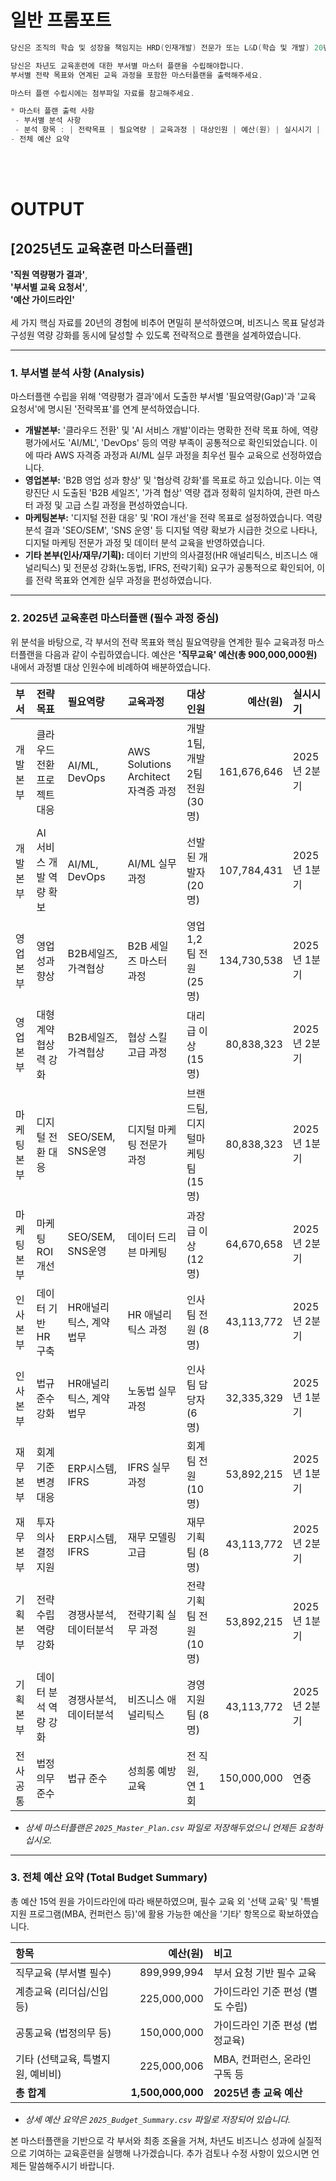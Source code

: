 # 일반 프롬포트
```c++
당신은 조직의 학습 및 성장을 책임지는 HRD(인재개발) 전문가 또는 L&D(학습 및 개발) 20년차 전문가입니다.

당신은 차년도 교육훈련에 대한 부서별 마스터 플랜을 수립해야합니다. 
부서별 전략 목표와 연계된 교육 과정을 포함한 마스터플랜을 출력해주세요.

마스터 플랜 수립시에는 첨부파일 자료를 참고해주세요.

* 마스터 플랜 출력 사항
 - 부서별 분석 사항
 - 분석 항목 : | 전략목표 | 필요역량 | 교육과정 | 대상인원 | 예산(원) | 실시시기 |
- 전체 예산 요약
```

<br></br>

# OUTPUT
## **[2025년도 교육훈련 마스터플랜]** 
**'직원 역량평가 결과'**, <br>
**'부서별 교육 요청서'**, <br>
**'예산 가이드라인'** <br></br>세 가지 핵심 자료를 20년의 경험에 비추어 면밀히 분석하였으며, 비즈니스 목표 달성과 구성원 역량 강화를 동시에 달성할 수 있도록 전략적으로 플랜을 설계하였습니다.

---

### 1. 부서별 분석 사항 (Analysis)

마스터플랜 수립을 위해 '역량평가 결과'에서 도출한 부서별 '필요역량(Gap)'과 '교육 요청서'에 명시된 '전략목표'를 연계 분석하였습니다.

* **개발본부:** '클라우드 전환' 및 'AI 서비스 개발'이라는 명확한 전략 목표 하에, 역량평가에서도 'AI/ML', 'DevOps' 등의 역량 부족이 공통적으로 확인되었습니다. 이에 따라 AWS 자격증 과정과 AI/ML 실무 과정을 최우선 필수 교육으로 선정하였습니다.
* **영업본부:** 'B2B 영업 성과 향상' 및 '협상력 강화'를 목표로 하고 있습니다. 이는 역량진단 시 도출된 'B2B 세일즈', '가격 협상' 역량 갭과 정확히 일치하여, 관련 마스터 과정 및 고급 스킬 과정을 편성하였습니다.
* **마케팅본부:** '디지털 전환 대응' 및 'ROI 개선'을 전략 목표로 설정하였습니다. 역량 분석 결과 'SEO/SEM', 'SNS 운영' 등 디지털 역량 확보가 시급한 것으로 나타나, 디지털 마케팅 전문가 과정 및 데이터 분석 교육을 반영하였습니다.
* **기타 본부(인사/재무/기획):** 데이터 기반의 의사결정(HR 애널리틱스, 비즈니스 애널리틱스) 및 전문성 강화(노동법, IFRS, 전략기획) 요구가 공통적으로 확인되어, 이를 전략 목표와 연계한 실무 과정을 편성하였습니다.

---

### 2. 2025년 교육훈련 마스터플랜 (필수 과정 중심)

위 분석을 바탕으로, 각 부서의 전략 목표와 핵심 필요역량을 연계한 필수 교육과정 마스터플랜을 다음과 같이 수립하였습니다. 예산은 **'직무교육' 예산(총 900,000,000원)** 내에서 과정별 대상 인원수에 비례하여 배분하였습니다.

| 부서 | 전략목표 | 필요역량 | 교육과정 | 대상인원 | 예산(원) | 실시시기 |
|:---|:---|:---|:---|:---|---:|:---|
| 개발본부 | 클라우드 전환 프로젝트 대응 | AI/ML, DevOps | AWS Solutions Architect 자격증 과정 | 개발1팀, 개발2팀 전원 (30명) | 161,676,646 | 2025년 2분기 |
| 개발본부 | AI 서비스 개발 역량 확보 | AI/ML, DevOps | AI/ML 실무 과정 | 선발된 개발자 (20명) | 107,784,431 | 2025년 1분기 |
| 영업본부 | 영업 성과 향상 | B2B세일즈, 가격협상 | B2B 세일즈 마스터 과정 | 영업 1,2팀 전원 (25명) | 134,730,538 | 2025년 1분기 |
| 영업본부 | 대형 계약 협상력 강화 | B2B세일즈, 가격협상 | 협상 스킬 고급 과정 | 대리급 이상 (15명) | 80,838,323 | 2025년 2분기 |
| 마케팅본부 | 디지털 전환 대응 | SEO/SEM, SNS운영 | 디지털 마케팅 전문가 과정 | 브랜드팀, 디지털마케팅팀 (15명) | 80,838,323 | 2025년 1분기 |
| 마케팅본부 | 마케팅 ROI 개선 | SEO/SEM, SNS운영 | 데이터 드리븐 마케팅 | 과장급 이상 (12명) | 64,670,658 | 2025년 2분기 |
| 인사본부 | 데이터 기반 HR 구축 | HR애널리틱스, 계약법무 | HR 애널리틱스 과정 | 인사팀 전원 (8명) | 43,113,772 | 2025년 2분기 |
| 인사본부 | 법규 준수 강화 | HR애널리틱스, 계약법무 | 노동법 실무 과정 | 인사팀 담당자 (6명) | 32,335,329 | 2025년 1분기 |
| 재무본부 | 회계 기준 변경 대응 | ERP시스템, IFRS | IFRS 실무 과정 | 회계팀 전원 (10명) | 53,892,215 | 2025년 1분기 |
| 재무본부 | 투자 의사결정 지원 | ERP시스템, IFRS | 재무 모델링 고급 | 재무기획팀 (8명) | 43,113,772 | 2025년 2분기 |
| 기획본부 | 전략 수립 역량 강화 | 경쟁사분석, 데이터분석 | 전략기획 실무 과정 | 전략기획팀 전원 (10명) | 53,892,215 | 2025년 1분기 |
| 기획본부 | 데이터 분석 역량 강화 | 경쟁사분석, 데이터분석 | 비즈니스 애널리틱스 | 경영지원팀 (8명) | 43,113,772 | 2025년 2분기 |
| 전사공통 | 법정 의무 준수 | 법규 준수 | 성희롱 예방 교육 | 전 직원, 연 1회 | 150,000,000 | 연중 |

* *상세 마스터플랜은 `2025_Master_Plan.csv` 파일로 저장해두었으니 언제든 요청하십시오.*

---

### 3. 전체 예산 요약 (Total Budget Summary)

총 예산 15억 원을 가이드라인에 따라 배분하였으며, 필수 교육 외 '선택 교육' 및 '특별 지원 프로그램(MBA, 컨퍼런스 등)'에 활용 가능한 예산을 '기타' 항목으로 확보하였습니다.

| 항목 | 예산(원) | 비고 |
|:---|---:|:---|
| 직무교육 (부서별 필수) | 899,999,994 | 부서 요청 기반 필수 교육 |
| 계층교육 (리더십/신입 등) | 225,000,000 | 가이드라인 기준 편성 (별도 수립) |
| 공통교육 (법정의무 등) | 150,000,000 | 가이드라인 기준 편성 (법정교육) |
| 기타 (선택교육, 특별지원, 예비비) | 225,000,006 | MBA, 컨퍼런스, 온라인 구독 등 |
| **총 합계** | **1,500,000,000** | **2025년 총 교육 예산** |

* *상세 예산 요약은 `2025_Budget_Summary.csv` 파일로 저장되어 있습니다.*

본 마스터플랜을 기반으로 각 부서와 최종 조율을 거쳐, 차년도 비즈니스 성과에 실질적으로 기여하는 교육훈련을 실행해 나가겠습니다. 추가 검토나 수정 사항이 있으시면 언제든 말씀해주시기 바랍니다.